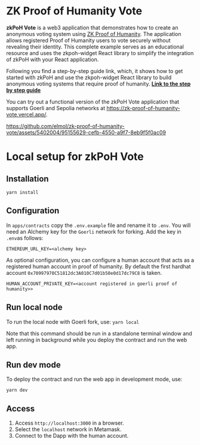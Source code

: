 # ZK Proof of Humanity Vote

**zkPoH Vote** is a web3 application that demonstrates how to create an anonymous voting system using [ZK Proof of Humanity](https://github.com/elmol/zk-proof-of-humanity). The application allows registered Proof of Humanity users to vote securely without revealing their identity. This complete example serves as an educational resource and uses the zkpoh-widget React library to simplify the integration of zkPoH with your React application.

Following you find a step-by-step guide link, which, it shows how to get started with zkPoH and use the zkpoh-widget React library to build anonymous voting systems that require proof of humanity.
[**Link to the step by step guide**](https://github.com/elmol/zk-proof-of-humanity-vote/blob/main/step-by-step-guide.md)

You can try out a functional version of the zkPoH Vote application that supports Goerli and Sepolia networks at https://zk-proof-of-humanity-vote.vercel.app/.

https://github.com/elmol/zk-proof-of-humanity-vote/assets/5402004/95155629-cefb-4550-a9f7-8eb9f5f0ac09

# Local setup for zkPoH Vote

## Installation

`yarn install`

## Configuration

In `apps/contracts` copy the `.env.example` file and rename it to `.env`. You will need an Alchemy key for the `Goerli` network for forking. Add the key in `.env`as follows:

```shell
ETHEREUM_URL_KEY=<alchemy key>
```

As optional configuration, you can configure a human account that acts as a registered human account in proof of humanity. By default the first hardhat account `0x70997970C51812dc3A010C7d01b50e0d17dc79C8` is taken.

```shell
HUMAN_ACCOUNT_PRIVATE_KEY=<account registered in goerli proof of humanity>>
```

## Run local node

To run the local node with Goerli fork, use:
`yarn local`

Note that this command should be run in a standalone terminal window and left running in background while you deploy the contract and run the web app.

## Run dev mode

To deploy the contract and run the web app in development mode, use:

```shell
yarn dev
```

## Access

1. Access `http://localhost:3000` in a browser.
2. Select the `localhost` network in Metamask.
3. Connect to the Dapp with the human account.
